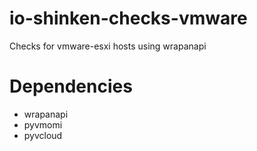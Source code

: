 io-shinken-checks-vmware
========================
Checks for vmware-esxi hosts using wrapanapi

Dependencies
============
* wrapanapi
* pyvmomi
* pyvcloud
